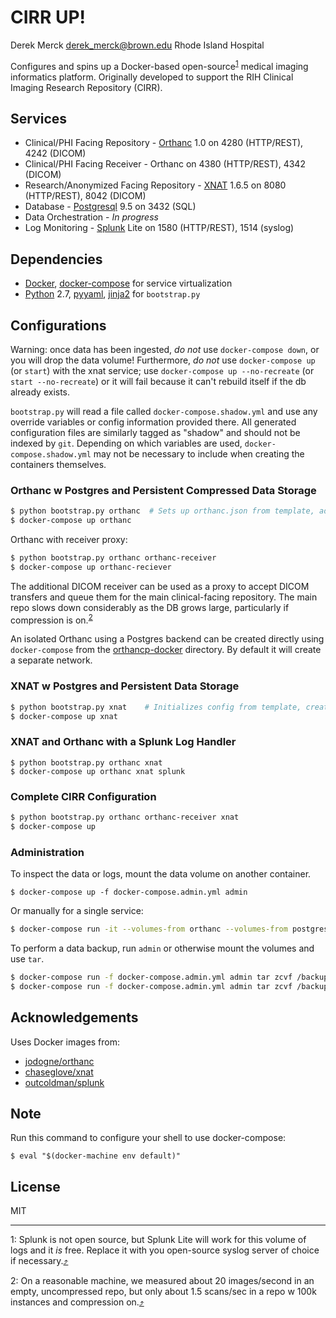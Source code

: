 # CIRR UP!

Derek Merck <derek_merck@brown.edu>
Rhode Island Hospital

Configures and spins up a Docker-based open-source<sup><a name="^splunk_ref">[1](#^splunk)</a></sup> medical imaging informatics platform.  Originally developed to support the RIH Clinical Imaging Research Repository (CIRR).


## Services

- Clinical/PHI Facing Repository - [Orthanc] 1.0 on 4280 (HTTP/REST), 4242 (DICOM)
- Clinical/PHI Facing Receiver - Orthanc on 4380 (HTTP/REST), 4342 (DICOM)
- Research/Anonymized Facing Repository - [XNAT] 1.6.5 on 8080 (HTTP/REST), 8042 (DICOM)
- Database - [Postgresql] 9.5 on 3432 (SQL)
- Data Orchestration - _In progress_ <!--Tithonus on 6080 (HTTP/REST)-->
- Log Monitoring - [Splunk] Lite on 1580 (HTTP/REST), 1514 (syslog)

[Splunk]:http://www.splunk.com
[Postgresql]:http://www.postgresql.org
[Orthanc]:http://www.orthanc-server.com
[XNAT]:http://www.xnat.org
[Tithonus]:https://github.com/derekmerck/Tithonus


## Dependencies

- [Docker], [docker-compose] for service virtualization
- [Python] 2.7, [pyyaml], [jinja2] for `bootstrap.py`

[Docker]:http://www.docker.com
[docker-compose]:https://docs.docker.com/compose/
[Python]:http://www.python.org
[pyyaml]:http://pyyaml.org
[jinja2]:http://jinja.pocoo.org


## Configurations

Warning: once data has been ingested, _do not_ use `docker-compose down`, or you will drop the data volume!
Furthermore, _do not_ use `docker-compose up` (or `start`) with the xnat service; use `docker-compose up --no-recreate` (or `start --no-recreate`) or it will fail because it can't rebuild itself if the db already exists.

`bootstrap.py` will read a file called `docker-compose.shadow.yml` and use any override variables or config information provided there.  All generated configuration files are similarly tagged as "shadow" and should not be indexed by `git`.  Depending on which variables are used, `docker-compose.shadow.yml` may not be necessary to include when creating the containers themselves.


### Orthanc w Postgres and Persistent Compressed Data Storage

```bash
$ python bootstrap.py orthanc  # Sets up orthanc.json from template, adds db
$ docker-compose up orthanc
```

Orthanc with receiver proxy:

```bash
$ python bootstrap.py orthanc orthanc-receiver
$ docker-compose up orthanc-reciever
```

The additional DICOM receiver can be used as a proxy to accept DICOM transfers and queue them for the main clinical-facing repository.  The main repo slows down considerably as the DB grows large, particularly if compression is on.<sup><a name="^timing_ref">[2](#^timing)</a></sup>

An isolated Orthanc using a Postgres backend can be created directly using `docker-compose` from the [orthancp-docker](orthancp-docker) directory.  By default it will create a separate network.


### XNAT w Postgres and Persistent Data Storage

```bash
$ python bootstrap.py xnat    # Initializes config from template, creates image, drops db if it exists
$ docker-compose up xnat
```

<!--
### XNAT and Orthanc with a Tithonus Gatekeeper

```bash
$ python bootstrap.py orthanc xnat
$ docker-compose up orthanc xnat tithonus
```

[Tithonus] can be configured to automatically move data from clinical DICOM sources into the clinical facing receiver, and from the clinical repository or other sources into the anonymized research-facing repository.
-->

### XNAT and Orthanc with a Splunk Log Handler

```
$ python bootstrap.py orthanc xnat
$ docker-compose up orthanc xnat splunk
```


### Complete CIRR Configuration

```bash
$ python bootstrap.py orthanc orthanc-receiver xnat
$ docker-compose up
```


### Administration

To inspect the data or logs, mount the data volume on another container.

```
$ docker-compose up -f docker-compose.admin.yml admin
```

Or manually for a single service:

```bash
$ docker-compose run -it --volumes-from orthanc --volumes-from postgres --volumes-from xnat ubuntu /bin/bash
```

To perform a data backup, run `admin` or otherwise mount the volumes and use `tar`.

```bash
$ docker-compose run -f docker-compose.admin.yml admin tar zcvf /backup/postgres.tar.gz /var/lib/postgresql/data
$ docker-compose run -f docker-compose.admin.yml admin tar zcvf /backup/xnat.tar.gz /var/lib/xnat/data
```


## Acknowledgements

Uses Docker images from:

- [jodogne/orthanc](https://github.com/jodogne/OrthancDocker)
- [chaseglove/xnat](https://github.com/chaselgrove/xnat-docker)
- [outcoldman/splunk](https://github.com/outcoldman/docker-splunk)


## Note

Run this command to configure your shell to use docker-compose:

```
$ eval "$(docker-machine env default)"
```

## License

MIT

---

<a name="^splunk">1</a>: Splunk is not open source, but Splunk Lite will work for this volume of logs and it _is_ free.  Replace it with you open-source syslog server of choice if necessary.[:arrow_heading_up:](#^splunk_ref)

<a name="^timing">2</a>: On a reasonable machine, we measured about 20 images/second in an empty, uncompressed repo, but only about 1.5 scans/sec in a repo w 100k instances and compression on.[:arrow_heading_up:](#^timing_ref)
